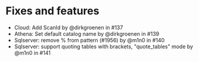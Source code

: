 # Fixes and features

* Cloud: Add ScanId by @dirkgroenen in #137
* Athena: Set default catalog name by @dirkgroenen in #139
* Sqlserver: remove % from pattern (#1956) by @m1n0 in #140
* Sqlserver: support quoting tables with brackets, "quote\_tables" mode by @m1n0 in #141
